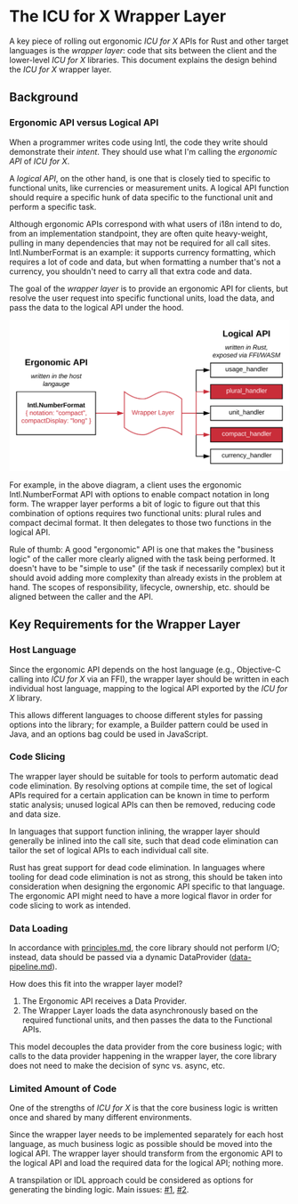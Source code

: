 The ICU for X Wrapper Layer
===========================

A key piece of rolling out ergonomic *ICU for X* APIs for Rust and other target languages is the *wrapper layer*: code that sits between the client and the lower-level *ICU for X* libraries.  This document explains the design behind the *ICU for X* wrapper layer.

## Background

### Ergonomic API versus Logical API

When a programmer writes code using Intl, the code they write should demonstrate their *intent*.  They should use what I'm calling the *ergonomic API* of *ICU for X*.

A *logical API*, on the other hand, is one that is closely tied to specific to functional units, like currencies or measurement units.  A logical API function should require a specific hunk of data specific to the functional unit and perform a specific task.

Although ergonomic APIs correspond with what users of i18n intend to do, from an implementation standpoint, they are often quite heavy-weight, pulling in many dependencies that may not be required for all call sites.  Intl.NumberFormat is an example: it supports currency formatting, which requires a lot of code and data, but when formatting a number that's not a currency, you shouldn't need to carry all that extra code and data.

The goal of the *wrapper layer* is to provide an ergonomic API for clients, but resolve the user request into specific functional units, load the data, and pass the data to the logical API under the hood.

![Ergonomic to Logical API](assets/ergonomic-logical.svg)

For example, in the above diagram, a client uses the ergonomic Intl.NumberFormat API with options to enable compact notation in long form.  The wrapper layer performs a bit of logic to figure out that this combination of options requires two functional units: plural rules and compact decimal format.  It then delegates to those two functions in the logical API.

Rule of thumb: A good "ergonomic" API is one that makes the "business logic" of the caller more clearly aligned with the task being performed.  It doesn't have to be "simple to use" (if the task if necessarily complex) but it should avoid adding more complexity than already exists in the problem at hand.  The scopes of responsibility, lifecycle, ownership, etc. should be aligned between the caller and the API.

## Key Requirements for the Wrapper Layer

### Host Language

Since the ergonomic API depends on the host language (e.g., Objective-C calling into *ICU for X* via an FFI), the wrapper layer should be written in each individual host language, mapping to the logical API exported by the *ICU for X* library.

This allows different languages to choose different styles for passing options into the library; for example, a Builder pattern could be used in Java, and an options bag could be used in JavaScript.

### Code Slicing

The wrapper layer should be suitable for tools to perform automatic dead code elimination.  By resolving options at compile time, the set of logical APIs required for a certain application can be known in time to perform static analysis; unused logical APIs can then be removed, reducing code and data size.

In languages that support function inlining, the wrapper layer should generally be inlined into the call site, such that dead code elimination can tailor the set of logical APIs to each individual call site.

Rust has great support for dead code elimination.  In languages where tooling for dead code elimination is not as strong, this should be taken into consideration when designing the ergonomic API specific to that language.  The ergonomic API might need to have a more logical flavor in order for code slicing to work as intended.

### Data Loading

In accordance with [principles.md](principles.md), the core library should not perform I/O; instead, data should be passed via a dynamic DataProvider ([data-pipeline.md](data-pipeline.md)).

How does this fit into the wrapper layer model?

1. The Ergonomic API receives a Data Provider.
2. The Wrapper Layer loads the data asynchronously based on the required functional units, and then passes the data to the Functional APIs.

This model decouples the data provider from the core business logic; with calls to the data provider happening in the wrapper layer, the core library does not need to make the decision of sync vs. async, etc.

### Limited Amount of Code

One of the strengths of *ICU for X* is that the core business logic is written once and shared by many different environments.

Since the wrapper layer needs to be implemented separately for each host language, as much business logic as possible should be moved into the logical API.  The wrapper layer should transform from the ergonomic API to the logical API and load the required data for the logical API; nothing more.

A transpilation or IDL approach could be considered as options for generating the binding logic. Main issues: [#1](https://github.com/unicode-org/icu4x/issues/1), [#2](https://github.com/unicode-org/icu4x/issues/2).
